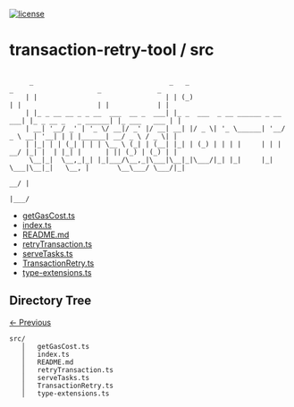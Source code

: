 
[![license](https://img.shields.io/github/license/jamesisaac/react-native-background-task.svg)](https://opensource.org/licenses/MIT)


# transaction-retry-tool / src

```

     _                                  _   _                            _                     _              _ 
    | |                                | | (_)                          | |                   | |            | |
    | |_ _ __ __ _ _ __  ___  __ _  ___| |_ _  ___  _ __ ______ _ __ ___| |_ _ __ _   _ ______| |_ ___   ___ | |
    | __| '__/ _' | '_ \/ __|/ _' |/ __| __| |/ _ \| '_ \______| '__/ _ \ __| '__| | | |______| __/ _ \ / _ \| |
    | |_| | | (_| | | | \__ \ (_| | (__| |_| | (_) | | | |     | | |  __/ |_| |  | |_| |      | || (_) | (_) | |
     \__|_|  \__,_|_| |_|___/\__,_|\___|\__|_|\___/|_| |_|     |_|  \___|\__|_|   \__, |       \__\___/ \___/|_|
                                                                                   __/ |                        
                                                                                  |___/                         
```


 - [getGasCost.ts](./getGasCost.ts) - [index.ts](./index.ts) - [README.md](./README.md) - [retryTransaction.ts](./retryTransaction.ts) - [serveTasks.ts](./serveTasks.ts) - [TransactionRetry.ts](./TransactionRetry.ts) - [type-extensions.ts](./type-extensions.ts)
## Directory Tree
[<- Previous](https://github.com/marc-aurele-besner/transaction-retry-tool.git)
```
src/
   │   getGasCost.ts
   │   index.ts
   │   README.md
   │   retryTransaction.ts
   │   serveTasks.ts
   │   TransactionRetry.ts
   │   type-extensions.ts
```

